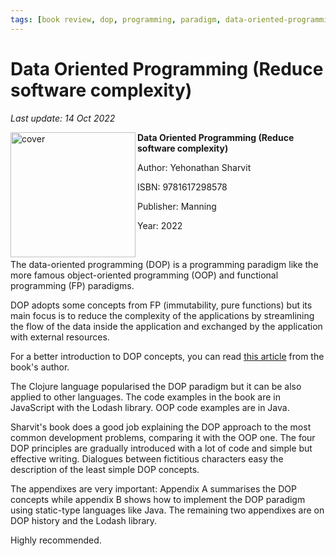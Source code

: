 ```yaml
---
tags: [book review, dop, programming, paradigm, data-oriented-programming]
---
```


# Data Oriented Programming (Reduce software complexity)

*Last update: 14 Oct 2022*

<img align="left" src="../covers/data-oriented-programming.jpeg" alt="cover" height="200" />

**Data Oriented Programming (Reduce software complexity)**

Author: Yehonathan Sharvit

ISBN: 9781617298578

Publisher: Manning

Year: 2022

<br/>

The data-oriented programming (DOP) is a programming paradigm like the more famous object-oriented programming (OOP) and functional programming (FP) paradigms.

DOP adopts some concepts from FP (immutability, pure functions) but its main focus is to reduce the complexity of the applications by streamlining the flow of the data inside the application and exchanged by the application with external resources.

For a better introduction to DOP concepts, you can read [this article](https://blog.klipse.tech/databook/2020/09/25/data-book-chap0.html) from the book's author.

The Clojure language popularised the DOP paradigm but it can be also applied to other languages. The code examples in the book are in JavaScript with the Lodash library. OOP code examples are in Java.

Sharvit's book does a good job explaining the DOP approach to the most common development problems, comparing it with the OOP one. The four DOP principles are gradually introduced with a lot of code and simple but effective writing. Dialogues between fictitious characters easy the description of the least simple DOP concepts.

The appendixes are very important: Appendix A summarises the DOP concepts while appendix B shows how to implement the DOP paradigm using static-type languages like Java. The remaining two appendixes are on DOP history and the Lodash library.

Highly recommended.